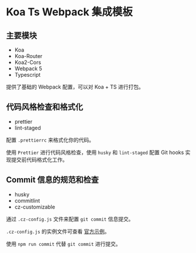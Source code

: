 # Koa Ts Webpack 集成模板

## 主要模块

- Koa
- Koa-Router
- Koa2-Cors
- Webpack 5
- Typescript

提供了基础的 Webpack 配置，可以对 Koa + TS 进行打包。

## 代码风格检查和格式化

- prettier
- lint-staged

配置 `.prettierrc` 来格式化你的代码。

使用 `Prettier` 进行代码风格检查，使用 `husky` 和 `lint-staged` 配置 Git hooks 实现提交前代码格式化工作。

## Commit 信息的规范和检查

- husky
- commitlint
- cz-customizable

通过 `.cz-config.js` 文件来配置 `git commit` 信息提交。

`.cz-config.js` 的实例文件可查看 [官方示例](https://github.com/leoforfree/cz-customizable/blob/master/cz-config-EXAMPLE.js)。

使用 `npm run commit` 代替 `git commit` 进行提交。
